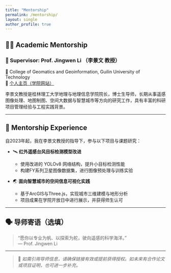 ```yaml
---
title: "Mentorship"
permalink: /mentorship/
layout: single
author_profile: true
---
```


## 👨‍🏫 Academic Mentorship

### 🧭 Supervisor: Prof. Jingwen Li （李景文 教授）  
📍 College of Geomatics and Geoinformation, Guilin University of Technology  
🔗 [个人主页（学院网站）](https://cgg.glut.edu.cn/info/1117/8149.htm)

李景文教授是桂林理工大学地理与地理信息学院院长，博士生导师，长期从事遥感图像处理、地图制图、空间大数据与智慧城市等方向的研究工作，具有丰富的科研项目管理经验与工程实践背景。

---

## 🌱 Mentorship Experience

自2023年起，我在李景文教授的指导下，参与以下项目与课题研究：

- 🛰️ **红外遥感台风目标检测模型改进**  
  - 使用改进的 YOLOv8 网络结构，提升小目标检测性能  
  - 构建FY系列卫星图像数据集，进行图像预处理与训练实验  

- 🌏 **面向智慧城市的空间信息可视化实践**  
  - 基于ArcGIS与Three.js，实现城市三维建模与地形分析  
  - 项目成果在学院开放日中进行展示，并获得师生认可

---

## 🗣️ 导师寄语（选填）

> “愿你以专业为帆、以探索为舵，驶向遥感的科学海洋。”  
> — Prof. Jingwen Li

---

> 📌 *如需引用导师信息，请确保链接有效或提前获得授权。如未来有合作论文或项目证明，也可进一步补充。*
